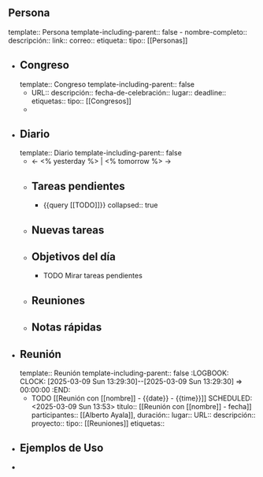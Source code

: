 ## Persona
template:: Persona
template-including-parent:: false
	- nombre-completo:: 
	  descripción::
	  link::
	  correo::
	  etiqueta::
	  tipo:: [[Personas]]
- ## Congreso
  template:: Congreso
  template-including-parent:: false
	- URL::
	  descripción::
	  fecha-de-celebración::
	  lugar::
	  deadline::
	  etiquetas::
	  tipo:: [[Congresos]]
	-
- ## Diario
  template:: Diario
  template-including-parent:: false
	- ← <% yesterday %> | <% tomorrow %> →
	- ## Tareas pendientes
		- {{query [[TODO]]}}
		  collapsed:: true
	- ## Nuevas tareas
	- ## Objetivos del día
		- TODO Mirar tareas pendientes
	- ## Reuniones
	- ## Notas rápidas
- ## Reunión
  template:: Reunión
  template-including-parent:: false
  :LOGBOOK:
  CLOCK: [2025-03-09 Sun 13:29:30]--[2025-03-09 Sun 13:29:30] =>  00:00:00
  :END:
	- TODO [[Reunión con [[nombre]] - {{date}} - {{time}}]]
	  SCHEDULED: <2025-03-09 Sun 13:53>
	  título:: [[Reunión con [[nombre]] - fecha]]
	  participantes:: [[Alberto Ayala]],
	  duración::
	  lugar::
	  URL::
	  descripción::
	  proyecto::
	  tipo:: [[Reuniones]]
	  etiquetas::
- ## Ejemplos de Uso
-